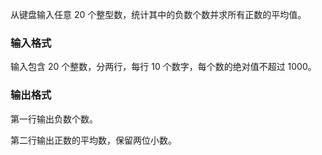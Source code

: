 从键盘输入任意 $20$ 个整型数，统计其中的负数个数并求所有正数的平均值。

### 输入格式

输入包含 $20$ 个整数，分两行，每行 $10$ 个数字，每个数的绝对值不超过 $1000$。

### 输出格式

第一行输出负数个数。

第二行输出正数的平均数，保留两位小数。
